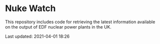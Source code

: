# Nuke Watch

This repository includes code for retrieving the latest information available on the output of EDF nuclear power plants in the UK.

Last updated: 2021-04-01 18:26